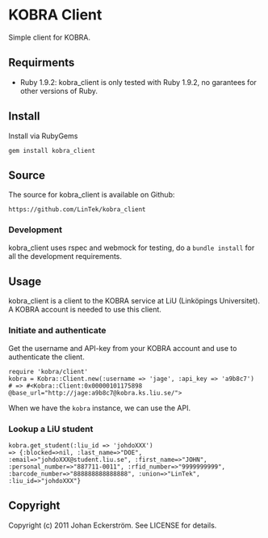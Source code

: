 KOBRA Client
============

Simple client for KOBRA.

## Requirments

* Ruby 1.9.2: kobra_client is only tested with Ruby 1.9.2, no garantees for other versions of Ruby.

## Install

Install via RubyGems

    gem install kobra_client

## Source

The source for kobra_client is available on Github:

    https://github.com/LinTek/kobra_client

### Development

kobra_client uses rspec and webmock for testing, do a `bundle install` for all the development requirements.

## Usage

kobra_client is a client to the KOBRA service at LiU (Linköpings Universitet).
A KOBRA account is needed to use this client.

### Initiate and authenticate

Get the username and API-key from your KOBRA account and use to authenticate the client.

    require 'kobra/client'
    kobra = Kobra::Client.new(:username => 'jage', :api_key => 'a9b8c7')
    # => #<Kobra::Client:0x00000101175898 @base_url="http://jage:a9b8c7@kobra.ks.liu.se/">

When we have the `kobra` instance, we can use the API.

### Lookup a LiU student

    kobra.get_student(:liu_id => 'johdoXXX')
    => {:blocked=>nil, :last_name=>"DOE", :email=>"johdoXXX@student.liu.se", :first_name=>"JOHN", :personal_number=>"887711-0011", :rfid_number=>"9999999999", :barcode_number=>"888888888888888", :union=>"LinTek", :liu_id=>"johdoXXX"}

## Copyright

Copyright (c) 2011 Johan Eckerström. See LICENSE for details.